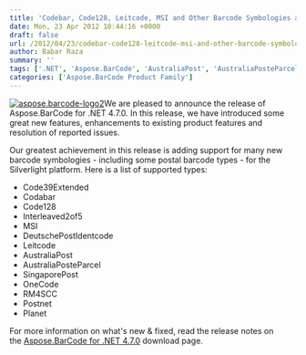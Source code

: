 ```yaml
---
title: 'Codebar, Code128, Leitcode, MSI and Other Barcode Symbologies added to Aspose.BarCode for Silverlight'
date: Mon, 23 Apr 2012 10:44:16 +0000
draft: false
url: /2012/04/23/codebar-code128-leitcode-msi-and-other-barcode-symbologies-added-to-aspose.barcode-for-silverlight/
author: Babar Raza
summary: ''
tags: ['.NET', 'Aspose.BarCode', 'AustraliaPost', 'AustraliaPosteParcel', 'Codabar', 'Code128', 'Code39Extended', 'DeutschePostIdentcode', 'Interleaved2of5', 'Leitcode', 'MSI', 'OneCode', 'Planet', 'Postnet', 'RM4SCC', 'Silverlight', 'SingaporePost', 'product release']
categories: ['Aspose.BarCode Product Family']
---
```


[![][1]](https://blog.aspose.com/wp-content/uploads/sites/2/2012/04/aspose.barcode-logo2.jpg)We are pleased to announce the release of Aspose.BarCode for .NET 4.7.0. In this release, we have introduced some great new features, enhancements to existing product features and resolution of reported issues.

Our greatest achievement in this release is adding support for many new barcode symbologies - including some postal barcode types - for the Silverlight platform. Here is a list of supported types:

*   Code39Extended
*   Codabar
*   Code128
*   Interleaved2of5
*   MSI
*   DeutschePostIdentcode
*   Leitcode
*   AustraliaPost
*   AustraliaPosteParcel
*   SingaporePost
*   OneCode
*   RM4SCC
*   Postnet
*   Planet

For more information on what's new & fixed, read the release notes on the [Aspose.BarCode for .NET 4.7.0][2] download page.




[1]: https://blog.aspose.com/wp-content/uploads/sites/2/2012/04/aspose.barcode-logo2.jpg "aspose.barcode-logo2"
[2]: http://www.aspose.com/community/files/51/.net-components/aspose.barcode-for-.net/entry376471.aspx




